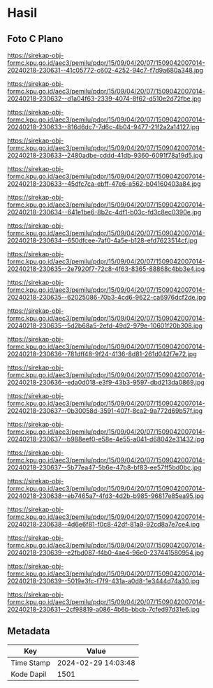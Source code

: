 # Hasil

## Foto C Plano

https://sirekap-obj-formc.kpu.go.id/aec3/pemilu/pdpr/15/09/04/20/07/1509042007014-20240218-230631--41c05772-c602-4252-94c7-f7d9a680a348.jpg

https://sirekap-obj-formc.kpu.go.id/aec3/pemilu/pdpr/15/09/04/20/07/1509042007014-20240218-230632--d1a04f63-2339-4074-8f62-d510e2d72fbe.jpg

https://sirekap-obj-formc.kpu.go.id/aec3/pemilu/pdpr/15/09/04/20/07/1509042007014-20240218-230633--816d6dc7-7d6c-4b04-9477-21f2a2a14127.jpg

https://sirekap-obj-formc.kpu.go.id/aec3/pemilu/pdpr/15/09/04/20/07/1509042007014-20240218-230633--2480adbe-cddd-41db-9360-6091f78a19d5.jpg

https://sirekap-obj-formc.kpu.go.id/aec3/pemilu/pdpr/15/09/04/20/07/1509042007014-20240218-230633--45dfc7ca-ebff-47e6-a562-b04160403a84.jpg

https://sirekap-obj-formc.kpu.go.id/aec3/pemilu/pdpr/15/09/04/20/07/1509042007014-20240218-230634--641e1be6-8b2c-4df1-b03c-fd3c8ec0390e.jpg

https://sirekap-obj-formc.kpu.go.id/aec3/pemilu/pdpr/15/09/04/20/07/1509042007014-20240218-230634--650dfcee-7af0-4a5e-b128-efd7623514cf.jpg

https://sirekap-obj-formc.kpu.go.id/aec3/pemilu/pdpr/15/09/04/20/07/1509042007014-20240218-230635--2e7920f7-72c8-4f63-8365-88868c4bb3e4.jpg

https://sirekap-obj-formc.kpu.go.id/aec3/pemilu/pdpr/15/09/04/20/07/1509042007014-20240218-230635--62025086-70b3-4cd6-9622-ca6976dcf2de.jpg

https://sirekap-obj-formc.kpu.go.id/aec3/pemilu/pdpr/15/09/04/20/07/1509042007014-20240218-230635--5d2b68a5-2efd-49d2-979e-10601f20b308.jpg

https://sirekap-obj-formc.kpu.go.id/aec3/pemilu/pdpr/15/09/04/20/07/1509042007014-20240218-230636--781dff48-9f24-4136-8d81-261d042f7e72.jpg

https://sirekap-obj-formc.kpu.go.id/aec3/pemilu/pdpr/15/09/04/20/07/1509042007014-20240218-230636--eda0d018-e3f9-43b3-9597-dbd213da0869.jpg

https://sirekap-obj-formc.kpu.go.id/aec3/pemilu/pdpr/15/09/04/20/07/1509042007014-20240218-230637--0b30058d-3591-407f-8ca2-9a772d69b57f.jpg

https://sirekap-obj-formc.kpu.go.id/aec3/pemilu/pdpr/15/09/04/20/07/1509042007014-20240218-230637--b988eef0-e58e-4e55-a041-d68042e31432.jpg

https://sirekap-obj-formc.kpu.go.id/aec3/pemilu/pdpr/15/09/04/20/07/1509042007014-20240218-230637--5b77ea47-5b6e-47b8-bf83-ee57ff5bd0bc.jpg

https://sirekap-obj-formc.kpu.go.id/aec3/pemilu/pdpr/15/09/04/20/07/1509042007014-20240218-230638--eb7465a7-4fd3-4d2b-b985-96817e85ea95.jpg

https://sirekap-obj-formc.kpu.go.id/aec3/pemilu/pdpr/15/09/04/20/07/1509042007014-20240218-230638--4d6e6f81-f0c8-42df-81a9-92cd8a7e7ce4.jpg

https://sirekap-obj-formc.kpu.go.id/aec3/pemilu/pdpr/15/09/04/20/07/1509042007014-20240218-230639--e2fbd087-f4b0-4ae4-96e0-237441580954.jpg

https://sirekap-obj-formc.kpu.go.id/aec3/pemilu/pdpr/15/09/04/20/07/1509042007014-20240218-230639--5019e3fc-f7f9-431a-a0d8-1e3444d74a30.jpg

https://sirekap-obj-formc.kpu.go.id/aec3/pemilu/pdpr/15/09/04/20/07/1509042007014-20240218-230631--2cf98819-a086-4b6b-bbcb-7cfed97d31e6.jpg


## Metadata

| Key        | Value               |
| ---------- | ------------------- |
| Time Stamp | 2024-02-29 14:03:48 |
| Kode Dapil | 1501                |



